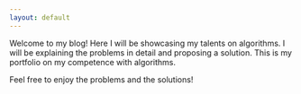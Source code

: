```yaml
---
layout: default
---
```


Welcome to my blog! Here I will be showcasing my talents on algorithms. I will be explaining the problems in detail and proposing a solution. This is my portfolio on my competence with algorithms.

Feel free to enjoy the problems and the solutions!
